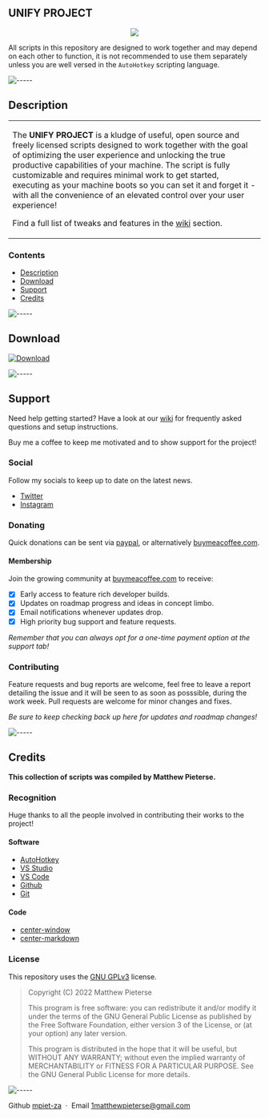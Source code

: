 ## UNIFY PROJECT

<p align="center">
  <img src="https://i.imgur.com/7W30ykX.png" />
</p>

All scripts in this repository are designed to work together and may depend on each other to function, it is not recommended to use them separately unless you are well versed in the `AutoHotkey` scripting language.

![-----](https://raw.githubusercontent.com/andreasbm/readme/master/assets/lines/rainbow.png)

## Description

<table>
<tr>
<td>

The **UNIFY PROJECT** is a kludge of useful, open source and freely licensed scripts designed to work together with the goal of optimizing the user experience and unlocking the true productive capabilities of your machine. The script is fully customizable and requires minimal work to get started, executing as your machine boots so you can set it and forget it - with all the convenience of an elevated control over your user experience!

Find a full list of tweaks and features in the [wiki](https://github.com/mpiet-za/UNIFY-Project/wiki) section.

</td>
</tr>
</table>

### Contents

- [Description](#description)
- [Download](#download)
- [Support](#support)
- [Credits](#credits)

![-----](https://raw.githubusercontent.com/andreasbm/readme/master/assets/lines/rainbow.png)

## Download

[![Download](https://raw.githubusercontent.com/wacko1805/Pixel-Wallpaper-app/main/assets/download.png)](https://example.com/)

![-----](https://raw.githubusercontent.com/andreasbm/readme/master/assets/lines/rainbow.png)
## Support

Need help getting started? Have a look at our [wiki](https://github.com/mpiet-za/UNIFY-Project/wiki) for frequently asked questions and setup instructions.

Buy me a coffee to keep me motivated and to show support for the project!

### Social

Follow my socials to keep up to date on the latest news.

- [Twitter](https://twitter.com/)
- [Instagram](https://instagram.com/)

### Donating

Quick donations can be sent via [paypal](https://paypal.com/), or alternatively [buymeacoffee.com](https://www.buymeacoffee.com//mpieterse).

#### Membership

Join the growing community at [buymeacoffee.com](https://www.buymeacoffee.com//mpieterse) to receive:

- [x] Early access to feature rich developer builds.
- [x] Updates on roadmap progress and ideas in concept limbo.
- [x] Email notifications whenever updates drop.
- [x] High priority bug support and feature requests.

*Remember that you can always opt for a one-time payment option at the support tab!*

### Contributing

Feature requests and bug reports are welcome, feel free to leave a report detailing the issue and it will be seen to as soon as posssible, during the work week. Pull requests are welcome for minor changes and fixes.

*Be sure to keep checking back up here for updates and roadmap changes!*

![-----](https://raw.githubusercontent.com/andreasbm/readme/master/assets/lines/rainbow.png)

## Credits

**This collection of scripts was compiled by Matthew Pieterse.**

### Recognition

Huge thanks to all the people involved in contributing their works to the project!

#### Software

- [AutoHotkey](https://www.autohotkey.com/)
- [VS Studio](https://visualstudio.microsoft.com/)
- [VS Code](https://code.visualstudio.com/)
- [Github](https://github.com/)
- [Git](https://git-scm.com/)

#### Code

- [center-window](http://example.com/)
- [center-markdown](https://stackoverflow.com/questions/12090472/how-do-i-center-an-image-in-the-readme-md-file-on-github#:~:text=So%20it%20is%20possible%20to%20align%20images!%20You%20just%20have%20to%20use%20inline%20CSS%20to%20solve%20the%20problem.%20You%20can%20take%20an%20example%20from%20my%20GitHub%20repository.%20At%20the%20bottom%20of%20README.md%20there%20is%20a%20centered%20aligned%20image.%20For%20simplicity%20you%20can%20just%20do%20as%20follows%3A)

### License

This repository uses the [GNU GPLv3](https://spdx.org/licenses/GPL-3.0-or-later.html) license.

>Copyright (C) 2022 Matthew Pieterse
>
>This program is free software: you can redistribute it and/or modify it under the terms of the GNU General Public License as published by the Free Software Foundation, either version 3 of the License, or (at your option) any later version.
>
>This program is distributed in the hope that it will be useful, but WITHOUT ANY WARRANTY; without even the implied warranty of MERCHANTABILITY or FITNESS FOR A PARTICULAR PURPOSE. See the GNU General Public License for more details.

![-----](https://raw.githubusercontent.com/andreasbm/readme/master/assets/lines/rainbow.png)

Github [mpiet-za](https://github.com/mpiet-za/) &nbsp;&middot;&nbsp;
Email [1matthewpieterse@gmail.com](mailto:1matthewpieterse@gmail.com)
